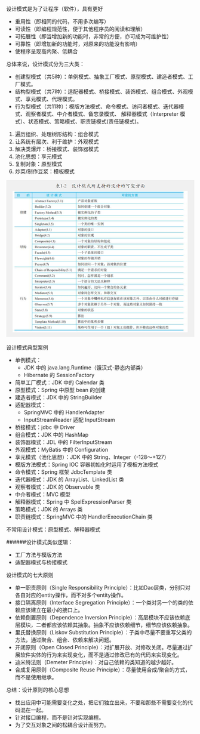 设计模式是为了让程序（软件），具有更好
- 重用性（即相同的代码，不用多次编写）
- 可读性（即编程规范性，便于其他程序员的阅读和理解）
- 可拓展性（即当增加新的功能时，非常的方便，亦可成为可维护性）
- 可靠性（即增加新的功能时，对原来的功能没有影响）
- 使程序呈现高内聚、低耦合

总体来说，设计模式分为三大类：
- 创建型模式（共5种）：单例模式、抽象工厂模式、原型模式、建造者模式、工厂模式。
- 结构型模式（共7种）：适配器模式、桥接模式、装饰模式、组合模式、外观模式、享元模式、代理模式。
- 行为型模式（共11种）：模版方法模式、命令模式、访问者模式、迭代器模式、观察者模式、中介者模式、备忘录模式、 解释器模式（Interpreter 模式）、状态模式、策略模式、职责链模式(责任链模式)。

1) 遍历组织、处理树形结构：组合模式
2) 让系统有层次、利于维护：外观模式
3) 解决类爆炸：桥接模式、装饰器模式
4) 池化思想：享元模式
5) 复制对象：原型模式
6) 炒菜/制作豆浆：模板模式

![avatar](image/设计模式所支持的设计可变方面.png)

设计模式典型案例
- 单例模式：
  - JDK 中的 java.lang.Runtime（饿汉式-静态内部类）
  - Hibernate 的 SessionFactory
- 简单工厂模式：JDK 中的 Calendar 类
- 原型模式：Spring 中原型 bean 的创建
- 建造者模式：JDK 中的 StringBuilder
- 适配器模式：
  - SpringMVC 中的 HandlerAdapter
  - InputStreamReader 适配 InputStream
- 桥接模式：jdbc 中 Driver 
- 组合模式：JDK 中的 HashMap
- 装饰器模式：JDL 中的 FilterInputStream
- 外观模式：MyBatis 中的 Configuration
- 享元模式（池化思想）：JDK 中的 String、Integer（-128～+127）
- 模版方法模式：Spring IOC 容器初始化时运用了模板方法模式
- 命令模式：Spring 框架 JdbcTemplate 类
- 迭代器模式：JDK 的 ArrayList、LinkedList 类
- 观察者模式：JDK 的 Observable 类
- 中介者模式：MVC 模型
- 解释器模式：Spring 中 SpelExpressionParser 类
- 策略模式：JDK 的 Arrays 类
- 职责链模式：SpringMVC 中的 HandlerExecutionChain 类

不常用设计模式：原型模式、解释器模式

######设计模式类似逻辑：
- 工厂方法与模版方法
- 适配器模式与桥接模式

设计模式的七大原则
- 单一职责原则（Single Responsibility Principle）：比如Dao层类，分别只对各自对应的entity操作，而不对多个entity操作。
- 接口隔离原则（Interface Segregation Principle）：一个类对另一个的类的依赖应该建立在最小的接口上。
- 依赖倒置原则（Dependence Inversion Principle）：高层模块不应该依赖底层模块，二者都应该依赖其抽象。抽象不应该依赖细节，细节应该依赖抽象。
- 里氏替换原则（Liskov Substitution Principle）：子类中尽量不要重写父类的方法，通过聚合、组合、依赖来解决问题。
- 开闭原则（Open Closed Principle）：对扩展开放、对修改关闭。尽量通过扩展软件实体的行为来实现变化，而不是通过修改已有的代码来实现变化。
- 迪米特法则（Demeter Principle）：对自己依赖的类知道的越少越好。
- 合成复用原则（Composite Reuse Principle）：尽量使用合成/聚合的方式，而不是使用继承。  

总结：设计原则的核心思想
- 找出应用中可能需要变化之处，把它们独立出来，不要和那些不需要变化的代码混在一起。
- 针对接口编程，而不是针对实现编程。
- 为了交互对象之间的松耦合设计而努力。
  
